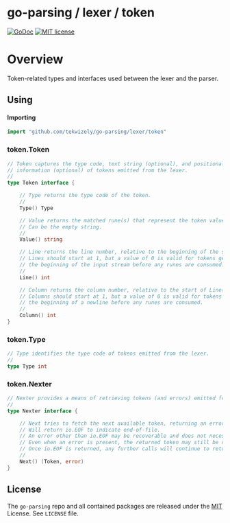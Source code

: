 # go-parsing / lexer / token
[![GoDoc](https://godoc.org/github.com/tekwizely/go-parsing/lexer/token?status.svg)](https://godoc.org/github.com/tekwizely/go-parsing/lexer/token)
[![MIT license](https://img.shields.io/badge/License-MIT-green.svg)](https://github.com/tekwizely/go-parsing/blob/master/LICENSE)

# Overview

Token-related types and interfaces used between the lexer and the parser.

## Using

#### Importing

```go
import "github.com/tekwizely/go-parsing/lexer/token"
```

### token.Token

```go
// Token captures the type code, text string (optional), and positional
// information (optional) of tokens emitted from the lexer.
//
type Token interface {

	// Type returns the type code of the token.
	//
	Type() Type

	// Value returns the matched rune(s) that represent the token value.
	// Can be the empty string.
	//
	Value() string

	// Line returns the line number, relative to the beginning of the source input, that the token originated on.
	// Lines should start at 1, but a value of 0 is valid for tokens generated at
	// the beginning of the input stream before any runes are consumed.
	//
	Line() int

	// Column returns the column number, relative to the start of Line(), that the token originated on.
	// Columns should start at 1, but a value of 0 is valid for tokens generated at
	// the beginning of a newline before any runes are consumed.
	//
	Column() int
}
```

### token.Type

```go
// Type identifies the type code of tokens emitted from the lexer.
//
type Type int
```

### token.Nexter

```go
// Nexter provides a means of retrieving tokens (and errors) emitted from the lexer.
//
type Nexter interface {

	// Next tries to fetch the next available token, returning an error if something goes wrong.
	// Will return io.EOF to indicate end-of-file.
	// An error other than io.EOF may be recoverable and does not necessarily indicate end-of-file.
	// Even when an error is present, the returned token may still be valid and should be checked.
	// Once io.EOF is returned, any further calls will continue to return io.EOF.
	//
	Next() (Token, error)
}
```

## License

The `go-parsing` repo and all contained packages are released under the [MIT](https://opensource.org/licenses/MIT) License.  See `LICENSE` file.

